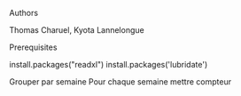 Authors

Thomas Charuel, Kyota Lannelongue

Prerequisites

install.packages("readxl")
install.packages('lubridate')


Grouper par semaine
Pour chaque semaine mettre compteur
